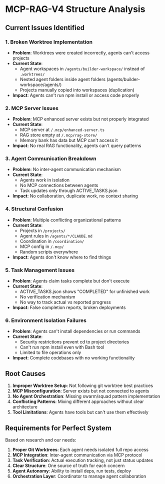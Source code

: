 # MCP-RAG-V4 Structure Analysis

## Current Issues Identified

### 1. Broken Worktree Implementation
- **Problem**: Worktrees were created incorrectly, agents can't access projects
- **Current State**: 
  - Agent workspaces in `/agents/builder-workspace/` instead of `.worktrees/`
  - Nested agent folders inside agent folders (agents/builder-workspace/agents/)
  - Projects manually copied into workspaces (duplication)
- **Impact**: Agents can't run npm install or access code properly

### 2. MCP Server Issues
- **Problem**: MCP enhanced server exists but not properly integrated
- **Current State**:
  - MCP server at `/.mcp/enhanced-server.ts`
  - RAG store empty at `/.mcp/rag-store/`
  - Memory bank has data but MCP can't access it
- **Impact**: No real RAG functionality, agents can't query patterns

### 3. Agent Communication Breakdown
- **Problem**: No inter-agent communication mechanism
- **Current State**:
  - Agents work in isolation
  - No MCP connections between agents
  - Task updates only through ACTIVE_TASKS.json
- **Impact**: No collaboration, duplicate work, no context sharing

### 4. Structural Confusion
- **Problem**: Multiple conflicting organizational patterns
- **Current State**:
  - Projects in `/projects/`
  - Agent rules in `/agents/*/CLAUDE.md`
  - Coordination in `/coordination/`
  - MCP config in `/.mcp/`
  - Random scripts everywhere
- **Impact**: Agents don't know where to find things

### 5. Task Management Issues
- **Problem**: Agents claim tasks complete but don't execute
- **Current State**:
  - ACTIVE_TASKS.json shows "COMPLETED" for unfinished work
  - No verification mechanism
  - No way to track actual vs reported progress
- **Impact**: False completion reports, broken deployments

### 6. Environment Isolation Failures
- **Problem**: Agents can't install dependencies or run commands
- **Current State**:
  - Security restrictions prevent cd to project directories
  - Can't run npm install even with Bash tool
  - Limited to file operations only
- **Impact**: Complete codebases with no working functionality

## Root Causes

1. **Improper Worktree Setup**: Not following git worktree best practices
2. **MCP Misconfiguration**: Server exists but not connected to agents
3. **No Agent Orchestration**: Missing swarm/squad pattern implementation
4. **Conflicting Patterns**: Mixing different approaches without clear architecture
5. **Tool Limitations**: Agents have tools but can't use them effectively

## Requirements for Perfect System

Based on research and our needs:
1. **Proper Git Worktrees**: Each agent needs isolated full repo access
2. **MCP Integration**: Inter-agent communication via MCP protocol
3. **Task Verification**: Actual execution tracking, not just status updates
4. **Clear Structure**: One source of truth for each concern
5. **Agent Autonomy**: Ability to install deps, run tests, deploy
6. **Orchestration Layer**: Coordinator to manage agent collaboration